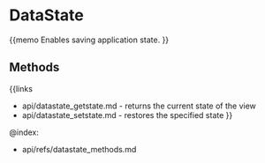 DataState 
=============

{{memo Enables saving application state. }}




Methods
-------

{{links
- api/datastate_getstate.md - returns the current state of the view
- api/datastate_setstate.md - restores the specified state
}}




@index:
- api/refs/datastate_methods.md

